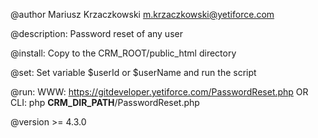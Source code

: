 @author Mariusz Krzaczkowski <m.krzaczkowski@yetiforce.com>

@description: Password reset of any user

@install: Copy to the CRM_ROOT/public_html directory

@set: Set variable $userId or $userName and run the script

@run: WWW: https://gitdeveloper.yetiforce.com/PasswordReset.php OR CLI: php **CRM_DIR_PATH**/PasswordReset.php

@version >= 4.3.0

